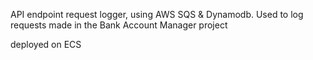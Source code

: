 API endpoint request logger, using AWS SQS & Dynamodb. Used to log requests made in the Bank Account Manager project

deployed on ECS
